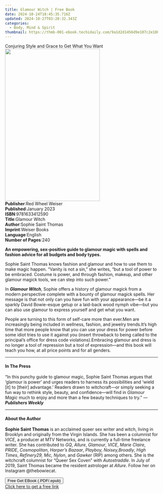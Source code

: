 ```yaml
---
title: Glamour Witch | Free Book
date: 2024-10-24T18:45:35.716Z
updated: 2024-10-27T03:20:32.343Z
categories:
  - Body, Mind & Spirit
thumbnail: https://thmb-001-ebook.techidaily.com/9a1d2d1456d9e107c2e180db0ce27dba9fac558937e86f4c18136e081e05d100.jpg
---
```

<main id="book-container">
  <div class="flex flex-col">
    <div class="book-brief flex-1 py-6 px-4 sm:p-6 md:py-10 md:px-8">
      <!-- brief-->
      <div class="book-brief-main">
        Conjuring Style and Grace to Get What You Want
      </div>
    </div>
    <div
      class="book-meta-info flex-1 grid gap-4 col-start-1 col-end-3 row-start-1 sm:mb-6 sm:grid-cols-4 lg:gap-6 lg:col-start-2 lg:row-end-6 lg:row-span-6 lg:mb-0"
    >
      <div
        class="book-meta-info-left place-content-center mt-4 p-4 text-sm leading-6 col-start-2 col-span-2 dark:text-slate-400"
      >
        <img
          class="w-full h-500 object-cover rounded-lg sm:h-255 sm:col-span-2 lg:col-span-full"
          src="https://img-001-ebook.techidaily.com/ed8b230a99eb615fe0230f0d86b775b425221ff75ba68274d9ad75121ba872c9.jpg"
          alt=""
          width="312"
          height="500"
        />
      </div>
      <div
        class="book-meta-info-right mt-2 col-start-1 row-start-2 col-span-3 self-center"
      >
        <!-- meta data  -->
        <div class="flex flex-col px-4 md:px-8">
          <div class="flex-1">
            <strong>Publisher</strong>:<span class="px-2"
              >Red Wheel Weiser</span
            >
          </div>
          <div class="flex-1">
            <strong>Published</strong>:<span class="px-2">January 2023</span>
          </div>
          <div class="flex-1">
            <strong>ISBN</strong>:<span class="px-2">9781633412590</span>
          </div>
          <div class="flex-1">
            <strong>Title</strong>:<span class="px-2">Glamour Witch</span>
          </div>
          <div class="flex-1">
            <strong>Author</strong>:<span class="px-2"
              >Sophie Saint Thomas</span
            >
          </div>
          <div class="flex-1">
            <strong>Imprint</strong>:<span class="px-2">Weiser Books</span>
          </div>
          <div class="flex-1">
            <strong>Language</strong>:<span class="px-2">English</span>
          </div>
          <div class="flex-1">
            <strong>Number of Pages</strong>:<span class="px-2">240</span>
          </div>
        </div>
      </div>
    </div>
    <div class="book-description flex-1 py-6 px-4 sm:p-6 md:py-10 md:px-8">
      <div class="book-description-main">
        <div accordion-content="" id="description">
          <p>
            <b
              >An empowering, sex-positive guide to glamour magic with spells
              and fashion advice for all budgets and body types.</b
            >
          </p>
          <p>
            Sophie Saint Thomas knows fashion and glamour and how to use them to
            make magic happen. “Vanity is not a sin,” she writes, “but a tool of
            power to be embraced. Costume is power, and through fashion, makeup,
            and other glamour magick tools, we can step into such power.”
          </p>
          <p>
            In <b><i>Glamour Witch</i></b
            >, Sophie offers a history of glamour magick from a modern
            perspective complete with a bounty of glamour magick spells. Her
            message is that not only can you have fun with your appearance—be it
            a sparkly David Bowie-esque getup or a laid-back wood nymph vibe—but
            you can also use glamour to express yourself and get what you want.
          </p>
          People are turning to this form of self-care more than ever.Men are
          increasingly being included in wellness, fashion, and jewelry
          trends.It’s high time that more people know that you can use your
          dress for power before some idiot tries to use it against you (insert
          throwback to being called to the principal’s office for dress code
          violations).Embracing glamour and dress is no longer a tool of
          repression but a tool of expression—and this book will teach you how,
          at all price points and for all genders.
        </div>
        <div class="accordion-fader"></div>
      </div>
    </div>
    <div class="book-excerpts flex-1 py-6 px-4 sm:p-6 md:py-10 md:px-8">
      <!-- excerpts-->
      <div class="book-excerpts-main">
        <hr />
        <h4 class="placeholder placeholder-heading">
          <span>In The Press</span>
        </h4>
        <p>
          “In this punchy guide to glamour magic, Sophie Saint Thomas argues
          that ‘glamour is power’ and urges readers to harness its possibilities
          and ‘wield [it] to [their] advantage.’ Readers drawn to witchcraft—or
          simply seeking a fun way to rethink style, beauty, and confidence—will
          find in&nbsp;<i>Glamour Magic</i>&nbsp;much to enjoy and more than a
          few beauty techniques to try.” —<b><i>Publishers Weekly</i></b
          ><br />
        </p>
      </div>
    </div>
    <div class="book-about-author flex-1 py-6 px-4 sm:p-6 md:py-10 md:px-8">
      <!-- about author-->
      <div class="book-main-author-main">
        <hr />
        <h4 class="placeholder placeholder-heading">
          <span>About the Author</span>
        </h4>
        <p></p>
        <p>
          <b>Sophie Saint Thomas</b> is an acclaimed queer sex writer and witch,
          living in Brooklyn and originally from the Virgin Islands. She has
          been a columnist for <i>VICE</i>, a producer at MTV Networks, and is
          currently a full-time freelance writer. She has contributed to
          <i>GQ</i>, <i>Allure</i>, <i>Glamour</i>, <i>VICE</i>,
          <i>Marie Claire</i>, <i>PRIDE</i>, <i>Cosmopolitan</i>,
          <i>Harper’s Bazaar</i>, <i>Playboy, Noisey,</i><i>Broadly</i>,
          <i>High Times</i>, <i>Refinery29, Mic, Nylon</i>, and
          <i>Gawker</i> (RIP) among others. She is the witchcraft columnist for
          “Queer Sex Coven” with <i>Autostraddle</i>. In July of 2019, Saint
          Thomas became the resident astrologer at <i>Allure</i>. Follow her on
          Instagram @thebowiecat.
        </p>
        <p></p>
      </div>
    </div>
    <div class="book-free-get flex-1 py-6 px-4 sm:p-6 md:py-10 md:px-8">
      <button
        id="btn-free-get"
        class="bg-blue-500 hover:bg-blue-700 text-white font-bold py-2 px-4 rounded"
      >
        Free Get EBook (.PDF/.epub)
      </button>
      <div id="countdown-display" class="px-2 text-lg mt-2"></div>
      <a
        id="free-link"
        class="hidden bg-blue-500 hover:bg-blue-700 text-white font-bold py-2 px-4 rounded"
        href="https://www.ebooks.com/en-us/book/210367975/glamour-witch/sophie-saint-thomas/"
        target="_blank"
        >Click here to get a free link</a
      >
    </div>
    <script>
      let countdownTime = 0;
      let countdownInterval = null;
      document
        .getElementById('btn-free-get')
        .addEventListener('click', startCountdown);
      function startCountdown() {
        countdownTime = new Date().getTime() + 60000 * 3;
        countdownInterval = setInterval(updateCountdown, 1000);
        document.getElementById('btn-free-get').disabled = true;
        document
          .getElementById('btn-free-get')
          .classList.add('bg-gray-500', 'cursor-not-allowed');
      }
      function updateCountdown() {
        let currentTime = new Date().getTime();
        let timeLeft = countdownTime - currentTime;
        let secondsLeft = Math.floor(timeLeft / 1000);
        document.getElementById('countdown-display').innerHTML =
          `Remaining time: ${secondsLeft} seconds.`;
        if (secondsLeft <= 0) {
          clearInterval(countdownInterval);
          document.getElementById('btn-free-get').classList.add('hidden');
          document.getElementById('free-link').classList.remove('hidden');
          document.getElementById('countdown-display').innerHTML = '';
        }
      }
    </script>
  </div>
</main>

<ins class="adsbygoogle"
      style="display:block"
      data-ad-client="ca-pub-7571918770474297"
      data-ad-slot="8358498916"
      data-ad-format="auto"
      data-full-width-responsive="true"></ins>
    